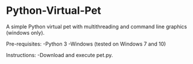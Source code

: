 # Python-Virtual-Pet
A simple Python virtual pet with multithreading and command line graphics (windows only).

Pre-requisites:
-Python 3
-Windows (tested on Windows 7 and 10)

Instructions:
-Download and execute pet.py.

